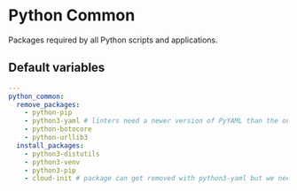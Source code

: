 # Python Common
Packages required by all Python scripts and applications.

<!--TOC-->
<!--ENDTOC-->

<!--ROLEVARS-->
## Default variables
```yaml
---
python_common:
  remove_packages:
    - python-pip
    - python3-yaml # linters need a newer version of PyYAML than the one that ships with Debian
    - python-botocore
    - python-urllib3
  install_packages:
    - python3-distutils
    - python3-venv
    - python3-pip
    - cloud-init # package can get removed with python3-yaml but we need it for auto-scale
```

<!--ENDROLEVARS-->

